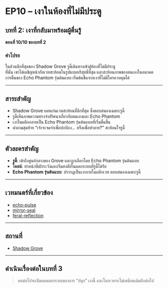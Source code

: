 # EP10 – เงาในห้องที่ไม่มีประตู

## บทที่ 2: เงาที่กลับมาพร้อมผู้ตื่นรู้  
**ตอนที่ 10/10 ของบทที่ 2**

### คำโปรย  
ในส่วนลึกที่สุดของ Shadow Grove รูดี้เดินทางเข้าสู่ห้องที่ไม่มีประตู  
ที่นั่น เขาได้เผชิญหน้ากับเวทสะท้อนในรูปแบบบริสุทธิ์ที่สุด และสะท้อนภาพของตนเองในอนาคต  
การตื่นของ Echo Phantom รุ่นต้นแบบ เริ่มต้นขึ้นจากเงาที่ไม่มีใครควบคุมได้

---

## สาระสำคัญ
- Shadow Grove เผยแก่นเวทสะท้อนที่ลึกที่สุด ซึ่งตอบสนองเฉพาะรูดี้
- รูดี้เห็นภาพความทรงจำปริศนาเกี่ยวกับตนเองและ Echo Phantom
- เงาในผลึกกลายเป็น Echo Phantom รุ่นต้นแบบที่เริ่มตื่นขึ้น
- คำถามสุดท้าย “เจ้าจะจดจำเพื่อปกป้อง... หรือเพื่อทำลาย?” สะท้อนใจรูดี้

---

## ตัวละครสำคัญ
- **รูดี้**: เข้าถึงศูนย์กลางของ Grove และถูกเลือกโดย Echo Phantom รุ่นต้นแบบ
- **ไคลน์**: ทำหน้าที่เฝ้าระวังและเริ่มสงสัยในผลกระทบที่รูดี้ได้รับ
- **Echo Phantom รุ่นต้นแบบ**: ปรากฏเป็นเงาภายในผลึกเวท ตอบสนองเฉพาะรูดี้

---

## เวทมนตร์ที่เกี่ยวข้อง
- [echo-pulse](../../../magic-system/ep2/echo-pulse.md)
- [mirror-seal](../../../magic-system/ep2/mirror-seal.md)
- [feral-reflection](../../../magic-system/ep2/feral-reflection.md)

---

## สถานที่
- [Shadow Grove](../../../worldbuilding/locations/ep2/shadow-grove.md)

---

## ดำเนินเรื่องต่อในบทที่ 3
> บทต่อไปจะเปิดเผยผลกระทบของการ “ปลุก” เงานี้ และโลกเวทจะไม่เหมือนเดิมอีกต่อไป
